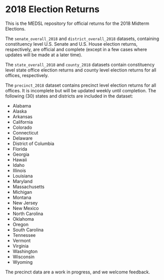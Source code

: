# 2018 Election Returns

This is the MEDSL repository for official returns for the 2018 Midterm Elections.

The `senate_overall_2018` and `district_overall_2018` datasets, containing constituency level U.S. Senate and U.S. House election returns, respectively, are official and complete (except in a few cases where updates will be made at a later time).

The `state_overall_2018` and `county_2018` datasets contain constituency level state office election returns and county level election returns for all offices, respectively.

The `precinct_2018` dataset contains precinct level election returns for all offices. It is incomplete but will be updated weekly until completion. The following (30) states and districts are included in the dataset:

* Alabama
* Alaska
* Arkansas
* California
* Colorado
* Connecticut
* Delaware
* District of Columbia
* Florida
* Georgia
* Hawaii
* Idaho
* Illinois
* Louisiana
* Maryland
* Massachusetts
* Michigan
* Montana
* New Jersey
* New Mexico
* North Carolina
* Oklahoma
* Oregon
* South Carolina
* Tennessee
* Vermont
* Virginia
* Washington
* Wisconsin
* Wyoming

The precinct data are a work in progress, and we welcome feedback. 
